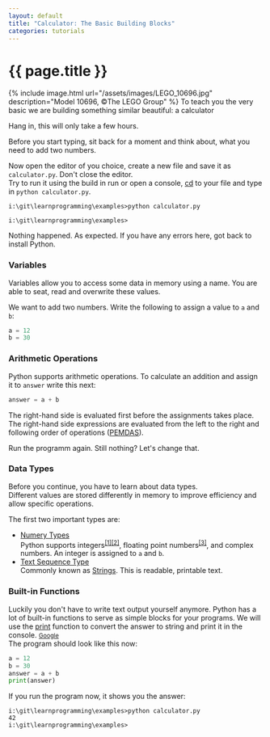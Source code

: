```yaml
---
layout: default
title: "Calculator: The Basic Building Blocks"
categories: tutorials
---
```


# {{ page.title }}
{% include image.html url="/assets/images/LEGO_10696.jpg" description="Model 10696, ©The LEGO Group" %}
To teach you the very basic we are building something similar beautiful: a calculator

Hang in, this will only take a few hours.

Before you start typing, sit back for a moment and think about, what you need to add two numbers.

Now open the editor of you choice, create a new file and save it as `calculator.py`. Don't close the editor.  
Try to run it using the build in run or open a console, [cd][l7] to your file and type in `python calculator.py`.
```
i:\git\learnprogramming\examples>python calculator.py

i:\git\learnprogramming\examples>
```

Nothing happened. As expected. If you have any errors here, got back to install Python.

### Variables
Variables allow you to access some data in memory using a name. You are able to seat, read and overwrite these values.

We want to add two numbers. Write the following to assign a value to `a` and `b`:
```python
a = 12
b = 30
```

### Arithmetic Operations
Python supports arithmetic operations. To calculate an addition and assign it to `answer` write this next:
```python
answer = a + b
```
The right-hand side is evaluated first before the assignments takes place. The right-hand side expressions are evaluated from the left to the right and following order of operations ([PEMDAS][l6]).

Run the programm again. Still nothing? Let's change that.

### Data Types
Before you continue, you have to learn about data types.  
Different values are stored differently in memory to improve efficiency and allow specific operations.

The first two important types are:
* [Numery Types][l5]  
  Python supports integers<sup>[[1]][l1][[2]][l2]</sup>, floating point numbers<sup>[[3]][l3]</sup>, and complex numbers. An integer is assigned to `a` and `b`.
* [Text Sequence Type][l8]  
  Commonly known as [Strings][l9]. This is readable, printable text.

### Built-in Functions
Luckily you don't have to write text output yourself anymore. Python has a lot of built-in functions to serve as simple blocks for your programs. We will use the [print][l4] function to convert the answer to string and print it in the console. <small>[Google][g1]</small>  
The program should look like this now:
```python
a = 12
b = 30
answer = a + b
print(answer)
```
If you run the program now, it shows you the answer:
```
i:\git\learnprogramming\examples>python calculator.py
42
i:\git\learnprogramming\examples>
```

[l1]: https://en.wikipedia.org/wiki/Integer
[l2]: https://en.wikipedia.org/wiki/Integer_(computer_science)
[l3]: https://en.wikipedia.org/wiki/Floating_point
[l4]: https://docs.python.org/3/library/functions.html#print
[l5]: https://docs.python.org/3/library/stdtypes.html#numeric-types-int-float-complex
[l6]: https://en.wikipedia.org/wiki/Order_of_operations
[l7]: https://en.wikipedia.org/wiki/Cd_(command)
[l8]: https://docs.python.org/3/library/stdtypes.html#text-sequence-type-str
[l9]: https://en.wikipedia.org/wiki/String_(computer_science)

[g1]: https://encrypted.google.com/search?q=python%20print%20to%20console